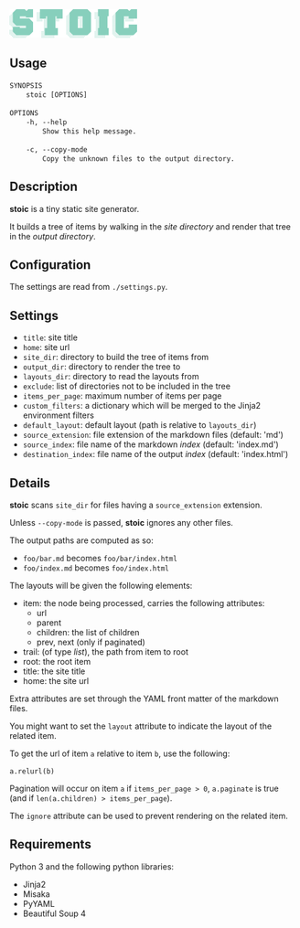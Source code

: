 ![logo](https://github.com/baskerville/stoic/raw/master/logo/stoic-logo.png)

## Usage

    SYNOPSIS
        stoic [OPTIONS]

    OPTIONS
        -h, --help
            Show this help message.

        -c, --copy-mode
            Copy the unknown files to the output directory.
        

## Description

**stoic** is a tiny static site generator.

It builds a tree of items by walking in the *site directory* and render that tree in the *output directory*.

## Configuration

The settings are read from `./settings.py`.

## Settings

- `title`: site title
- `home`: site url
- `site_dir`: directory to build the tree of items from
- `output_dir`: directory to render the tree to
- `layouts_dir`: directory to read the layouts from
- `exclude`: list of directories not to be included in the tree
- `items_per_page`: maximum number of items per page
- `custom_filters`: a dictionary which will be merged to the Jinja2 environment filters
- `default_layout`: default layout (path is relative to `layouts_dir`)
- `source_extension`: file extension of the markdown files (default: 'md')
- `source_index`: file name of the markdown *index* (default: 'index.md')
- `destination_index`: file name of the output *index* (default: 'index.html')

## Details

**stoic** scans `site_dir` for files having a `source_extension` extension.

Unless `--copy-mode` is passed, **stoic** ignores any other files.

The output paths are computed as so:

- `foo/bar.md` becomes `foo/bar/index.html`
- `foo/index.md` becomes `foo/index.html`

The layouts will be given the following elements:

- item: the node being processed, carries the following attributes:
    - url
    - parent
    - children: the list of children
    - prev, next (only if paginated)
- trail: (of type *list*), the path from item to root
- root: the root item
- title: the site title
- home: the site url

Extra attributes are set through the YAML front matter of the markdown files.

You might want to set the `layout` attribute to indicate the layout of the related item.

To get the url of item `a` relative to item `b`, use the following:

    a.relurl(b)

Pagination will occur on item `a` if `items_per_page > 0`, `a.paginate` is true (and if `len(a.children) > items_per_page`).

The `ignore` attribute can be used to prevent rendering on the related item.

## Requirements

Python 3 and the following python libraries:

- Jinja2
- Misaka
- PyYAML
- Beautiful Soup 4 
